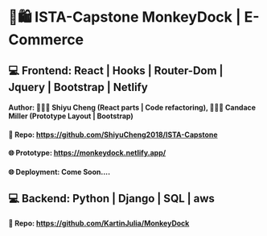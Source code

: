 # 🛒🛍 ISTA-Capstone MonkeyDock | E-Commerce

## 💻 Frontend: React | Hooks | Router-Dom | Jquery | Bootstrap | Netlify
####  Author: 👨🏻‍💻 Shiyu Cheng (React parts | Code refactoring), 👩🏼‍💻 Candace Miller (Prototype Layout | Bootstrap)
#### 📂 Repo: https://github.com/ShiyuCheng2018/ISTA-Capstone
#### 🌐 Prototype: https://monkeydock.netlify.app/
#### 🌐 Deployment: Come Soon....


## 💻 Backend: Python | Django | SQL | aws
#### 📂 Repo: https://github.com/KartinJulia/MonkeyDock
